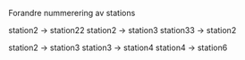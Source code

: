 

Forandre nummerering av stations

station2 -> station22
station2 -> station3
station33 -> station2


station2 -> station3
station3 -> station4
station4 -> station6



